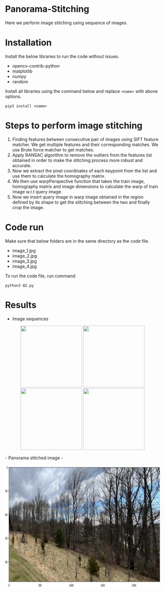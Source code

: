 # Panorama-Stitching
Here we perform image stitching using sequence of images.

# Installation
Install the below libraries to run the code without issues.
- opencv-contrib-python
- matplotlib
- numpy
- random

Install all libraries using the command below and replace `<name>` with above options.
```
pip3 install <name>
```
# Steps to perform image stitching
1. Finding features between consecutive pair of images using SIFT feature matcher. We get multiple features and their corresponding matches. We use Brute force matcher to get matches.
2. Apply RANSAC algorithm to remove the outliers from the features list obtained in order to make the stitching process more robust and accurate. 
3. Now we extract the pixel coordinates of each keypoint from the list and use them to calculate the homography matrix. 
4. We then use warpPerspective function that takes the train image, homography matrix and image dimensions to calculate the warp of train image w.r.t query image.
5. Now we insert query image in warp image obtained in the region defined by its
shape to get the stitching between the two and finally crop the image.
# Code run
Make sure that below folders are in the same directory as the code file.
- image_1.jpg
- image_2.jpg
- image_3.jpg
- image_4.jpg

To run the code file, run command:
```
python3 Q2.py
```

# Results
- Image sequences
<p align="center">
<img src="https://github.com/Hritvik-Choudhari0411/Panorama-Stitching/blob/main/images/image_1.jpg" width="200" height="200"/>
<img src="https://github.com/Hritvik-Choudhari0411/Panorama-Stitching/blob/main/images/image_2.jpg" width="200" height="200"/>
<img src="https://github.com/Hritvik-Choudhari0411/Panorama-Stitching/blob/main/images/image_3.jpg" width="200" height="200"/>
<img src="https://github.com/Hritvik-Choudhari0411/Panorama-Stitching/blob/main/images/image_4.jpg" width="200" height="200"/>
</p>
- Panorama stitched image
- <p align="center">
<img src="https://github.com/Hritvik-Choudhari0411/Panorama-Stitching/blob/main/Panorama%20stitch.png" width="700" height="400"/>
</p>
